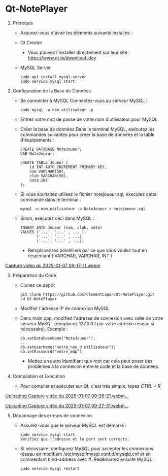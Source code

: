 # Qt-NotePlayer

1. Prérequis

      - Assurez-vous d'avoir les éléments suivants installés :

      - Qt Creator
  
        - Vous pouvez l'installer directement sur leur site : https://www.qt.io/download-dev

      - MySQL Server

            sudo apt install mysql-server
            sudo service mysql start

2. Configuration de la Base de Données

      - Se connecter à MySQL Connectez-vous au serveur MySQL :

            sudo mysql -u nom_utilisateur -p

      - Entrez votre mot de passe de votre nom d'utilisateur pour MySQL.

      - Créer la base de données Dans le terminal MySQL, exécutez les commandes suivantes pour créer la base de données et la table d'équipements :

            CREATE DATABASE NoteJoueur;
            USE NoteJoueur;

            CREATE TABLE Joueur (
                id INT AUTO_INCREMENT PRIMARY KEY,
                nom VARCHAR(50),
                club VARCHAR(50),
                note INT
            );

      - Si vous souhaitez utilisez le fichier notejoueur.sql, executez cette commande dans le terminal : 

            mysql -u nom_utilisateur -p NoteJoueur < notejoueur.sql
        
      - Sinon, executez ceci dans MySQL :
        
            INSERT INTO Joueur (nom, club, note)
            VALUES ('...', '...' , ... ),
                   ('...', '...' , ...),
                   ('...', '...' , ...);

        - Remplacez les pointilliers par ce que vous voulez tout en respectant ( VARCHAR, VARCHAR, INT )

[Capture vidéo du 2025-01-07 09-17-11.webm](https://github.com/user-attachments/assets/149c42fa-65f9-4070-8997-d6b7f34db71d)


3. Préparation du Code

      - Clonez ce dépôt

            git clone https://github.com/ClementCapon/Qt-NotePlayer.git
            cd Qt-NotePlayer

      - Modifier l'adresse IP de connexion MySQL

      - Dans main.cpp, modifiez l'adresse de connexion avec celle de votre serveur MySQL (remplacez 127.0.0.1 par votre adresse réseau si nécessaire). Exemple :

            db.setDatabaseName("NoteJoueur");
            ...
            db.setUserName("votre_nom_d'utilisateur");
            db.setPassword("votre_mdp");
        
        - Mettez un autre identifiant que root car cela peut poser des problèmes à la connexion entre le code et la base de données.

4. Compilation et Exécution

      - Pour compiler et exécuter sur Qt, c'est très simple, tapez *CTRL + R* 

[Uploading Capture vidéo du 2025-01-07 09-26-21.webm…]()

[Uploading Capture vidéo du 2025-01-07 09-27-31.webm…]()


5. Dépannage des erreurs de connexion

      - Assurez-vous que le serveur MySQL est démarré :

            sudo service mysql start
            Vérifiez que l'adresse et le port sont corrects.

      - Si nécessaire, configurez MySQL pour accepter les connexions réseau en modifiant /etc/mysql/mysql.conf.d/mysqld.cnf et en commentant bind-address avec #. Redémarrez ensuite MySQL :

            sudo service mysql restart
